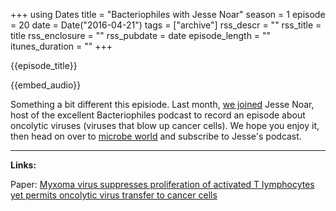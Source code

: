 +++
using Dates
title = "Bacteriophiles with Jesse Noar"
season = 1
episode = 20
date = Date("2016-04-21")
tags = ["archive"]
rss_descr = ""
rss_title = title
rss_enclosure = ""
rss_pubdate = date
episode_length = ""
itunes_duration = ""
+++

{{episode_title}}

{{embed_audio}}

Something a bit different this episiode. Last month, [we joined](http://www.microbeworld.org/podcasts/bacteriofiles/archives/2085-bacteriofiles-244-rabbit-viruses-exploding-cancer) Jesse Noar, host of the excellent Bacteriophiles podcast to record an episode about oncolytic viruses (viruses that blow up cancer cells). We hope you enjoy it, then head on over to [microbe world](http://www.microbeworld.org/podcasts/bacteriofiles/) and subscribe to Jesse's podcast.

---

**Links:**

Paper: [Myxoma virus suppresses proliferation of activated T lymphocytes yet permits oncolytic virus transfer to cancer cells](http://www.bloodjournal.org/content/125/24/3778)
